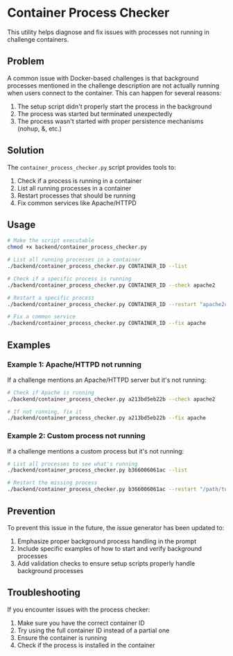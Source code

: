 # Container Process Checker

This utility helps diagnose and fix issues with processes not running in challenge containers.

## Problem

A common issue with Docker-based challenges is that background processes mentioned in the challenge description are not actually running when users connect to the container. This can happen for several reasons:

1. The setup script didn't properly start the process in the background
2. The process was started but terminated unexpectedly
3. The process wasn't started with proper persistence mechanisms (nohup, &, etc.)

## Solution

The `container_process_checker.py` script provides tools to:

1. Check if a process is running in a container
2. List all running processes in a container
3. Restart processes that should be running
4. Fix common services like Apache/HTTPD

## Usage

```bash
# Make the script executable
chmod +x backend/container_process_checker.py

# List all running processes in a container
./backend/container_process_checker.py CONTAINER_ID --list

# Check if a specific process is running
./backend/container_process_checker.py CONTAINER_ID --check apache2

# Restart a specific process
./backend/container_process_checker.py CONTAINER_ID --restart "apache2ctl start"

# Fix a common service
./backend/container_process_checker.py CONTAINER_ID --fix apache
```

## Examples

### Example 1: Apache/HTTPD not running

If a challenge mentions an Apache/HTTPD server but it's not running:

```bash
# Check if Apache is running
./backend/container_process_checker.py a213bd5eb22b --check apache2

# If not running, fix it
./backend/container_process_checker.py a213bd5eb22b --fix apache
```

### Example 2: Custom process not running

If a challenge mentions a custom process but it's not running:

```bash
# List all processes to see what's running
./backend/container_process_checker.py b366006061ac --list

# Restart the missing process
./backend/container_process_checker.py b366006061ac --restart "/path/to/process --with args"
```

## Prevention

To prevent this issue in the future, the issue generator has been updated to:

1. Emphasize proper background process handling in the prompt
2. Include specific examples of how to start and verify background processes
3. Add validation checks to ensure setup scripts properly handle background processes

## Troubleshooting

If you encounter issues with the process checker:

1. Make sure you have the correct container ID
2. Try using the full container ID instead of a partial one
3. Ensure the container is running
4. Check if the process is installed in the container 
